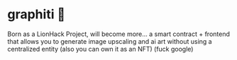 # graphiti 🎨
Born as a LionHack Project, will become more... a smart contract + frontend that allows you to generate image upscaling and ai art without using a centralized entity (also you can own it as an NFT) (fuck google)
